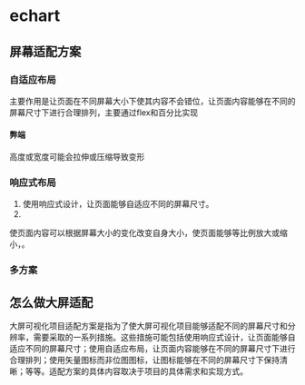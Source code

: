 # echart

## 屏幕适配方案



### 自适应布局

主要作用是让页面在不同屏幕大小下使其内容不会错位，让页面内容能够在不同的屏幕尺寸下进行合理排列，主要通过flex和百分比实现

#### 弊端

高度或宽度可能会拉伸或压缩导致变形

### 响应式布局

1. 使用响应式设计，让页面能够自适应不同的屏幕尺寸。
2. 

使页面内容可以根据屏幕大小的变化改变自身大小，使页面能够等比例放大或缩小，。

### 多方案



## 怎么做大屏适配

大屏可视化项目适配方案是指为了使大屏可视化项目能够适配不同的屏幕尺寸和分辨率，需要采取的一系列措施。这些措施可能包括使用响应式设计，让页面能够自适应不同的屏幕尺寸；使用自适应布局，让页面内容能够在不同的屏幕尺寸下进行合理排列；使用矢量图标而非位图图标，让图标能够在不同的屏幕尺寸下保持清晰；等等。适配方案的具体内容取决于项目的具体需求和实现方式。